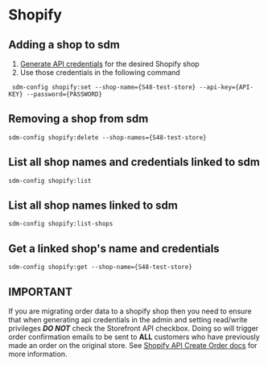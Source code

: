 Shopify
=======

Adding a shop to sdm
--------------------

1. [Generate API credentials][create-shopify-api-creds] for the desired Shopify shop
2. Use those credentials in the following command 

``` sdm-config shopify:set --shop-name={S48-test-store} --api-key={API-KEY} --password={PASSWORD}```


**Removing a shop from sdm**
---------------------------------

```sdm-config shopify:delete --shop-names={S48-test-store}```


**List all shop names and credentials linked to sdm**
----------------------------------------------------------

```sdm-config shopify:list```


**List all shop names linked to sdm**
------------------------------------------

```sdm-config shopify:list-shops```


**Get a linked shop's name and credentials**
------------------------------------------------

```sdm-config shopify:get --shop-name={S48-test-store}```


**IMPORTANT**
-------------

If you are migrating order data to a shopify shop then you need to ensure that when generating api credentials in the admin and setting read/write privileges 
***DO NOT*** check the Storefront API checkbox. Doing so will trigger order confirmation emails to be sent to **ALL** customers who have previously made an order on the original store. See [Shopify API Create Order docs](https://shopify.dev/docs/admin-api/rest/reference/orders/order?api[version]=2020-07#create-2020-07) for more information. 


[create-shopify-api-creds]: https://shopify.dev/tutorials/generate-api-credentials
